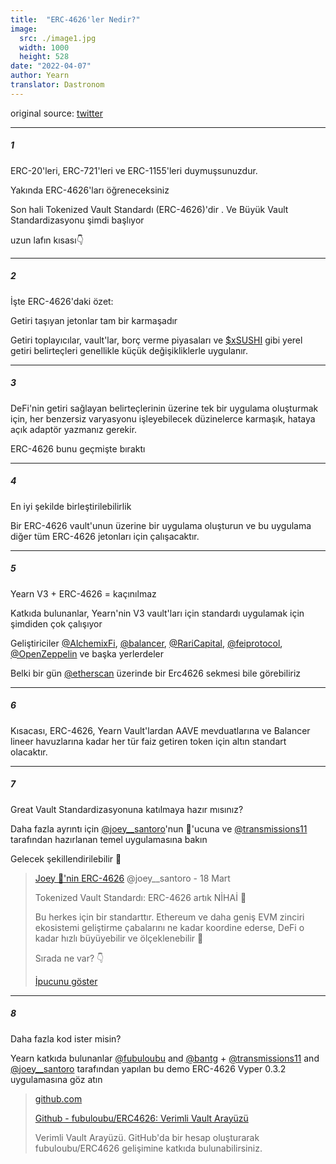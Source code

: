 ```yaml
---
title:  "ERC-4626'ler Nedir?"
image:
  src: ./image1.jpg
  width: 1000
  height: 528
date: "2022-04-07"
author: Yearn
translator: Dastronom
---
```


original source: [twitter](https://twitter.com/iearnfinance/status/1511444220850184197)

---

##### 1

ERC-20'leri, ERC-721'leri ve ERC-1155'leri duymuşsunuzdur.

Yakında ERC-4626'ları öğreneceksiniz

Son hali Tokenized Vault Standardı (ERC-4626)'dir . Ve Büyük Vault Standardizasyonu şimdi başlıyor

uzun lafın kısası👇

---

##### 2

İşte ERC-4626'daki özet:

Getiri taşıyan jetonlar tam bir karmaşadır

Getiri toplayıcılar, vault'lar, borç verme piyasaları ve [$xSUSHI](https://twitter.com/search?q=%24xSUSHI&src=cashtag_click) gibi yerel getiri belirteçleri genellikle küçük değişikliklerle uygulanır.

---

##### 3

DeFi'nin getiri sağlayan belirteçlerinin üzerine tek bir uygulama oluşturmak için, her benzersiz varyasyonu işleyebilecek düzinelerce karmaşık, hataya açık adaptör yazmanız gerekir.

ERC-4626 bunu geçmişte bıraktı

---

##### 4

En iyi şekilde birleştirilebilirlik

Bir ERC-4626 vault'unun üzerine bir uygulama oluşturun ve bu uygulama diğer tüm ERC-4626 jetonları için çalışacaktır.

---

##### 5

Yearn V3 + ERC-4626 = kaçınılmaz

Katkıda bulunanlar, Yearn'nin V3 vault'ları için standardı uygulamak için şimdiden çok çalışıyor

Geliştiriciler [@AlchemixFi](https://twitter.com/AlchemixFi), [@balancer](https://twitter.com/balancer), [@RariCapital](https://twitter.com/RariCapital), [@feiprotocol](https://twitter.com/feiprotocol), [@OpenZeppelin](https://twitter.com/OpenZeppelin) ve başka yerlerdeler

Belki bir gün [@etherscan](https://twitter.com/etherscan) üzerinde bir Erc4626 sekmesi bile görebiliriz

---

##### 6

Kısacası, ERC-4626, Yearn Vault'lardan AAVE mevduatlarına ve Balancer lineer havuzlarına kadar her tür faiz getiren token için altın standart olacaktır.

---

##### 7

Great Vault Standardizasyonuna katılmaya hazır mısınız?

Daha fazla ayrıntı için [@joey__santoro](https://twitter.com/joey__santoro)'nun 🧵'ucuna ve [@transmissions11](https://twitter.com/transmissions11) tarafından hazırlanan temel uygulamasına bakın

Gelecek şekillendirilebilir 💙

> [Joey 💚'nin ERC-4626](https://twitter.com/joey__santoro) @joey__santoro - 18 Mart
>
> Tokenized Vault Standardı: ERC-4626 artık NİHAİ 🥳
>
> Bu herkes için bir standarttır. Ethereum ve daha geniş EVM zinciri ekosistemi geliştirme çabalarını ne kadar koordine ederse, DeFi o kadar hızlı büyüyebilir ve ölçeklenebilir 🤝
>
> Sırada ne var? 👇
>
>[İpucunu göster](https://twitter.com/joey__santoro/status/1504603906726240258)

---

##### 8

Daha fazla kod ister misin?

Yearn katkıda bulunanlar [@fubuloubu](https://twitter.com/fubuloubu) and [@bantg](https://twitter.com/bantg) + [@transmissions11](https://twitter.com/transmissions11) and [@joey__santoro](https://twitter.com/joey__santoro) tarafından yapılan bu demo ERC-4626 Vyper 0.3.2 uygulamasına göz atın

> [github.com](https://github.com/fubuloubu/ERC4626)
> 
> [Github - fubuloubu/ERC4626: Verimli Vault Arayüzü](https://github.com/fubuloubu/ERC4626)
> 
> Verimli Vault Arayüzü. GitHub'da bir hesap oluşturarak fubuloubu/ERC4626 gelişimine katkıda bulunabilirsiniz.
